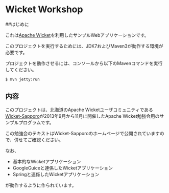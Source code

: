 Wicket Workshop
================

##はじめに

これは[Apache Wicket](http://wicket.apache.org/)を利用したサンプルWebアプリケーションです。

このプロジェクトを実行するためには、JDK7およびMaven3が動作する環境が必要です。

プロジェクトを動作させるには、コンソールから以下のMavenコマンドを実行してください。

	$ mvn jetty:run

## 内容
このプロジェクトは、北海道のApache Wicketユーザコミュニティである[Wicket-Sapporo](http://wicket-sapporo.org/)が2013年9月から11月に開催したApache Wicket勉強会用のサンプルプログラムです。

この勉強会のテキストはWicket-Sapporoのホームページで公開されていますので、併せてご確認ください。

なお、

- 基本的なWicketアプリケーション
- GoogleGuiceと連係したWicketアプリケーション
- Springと連係したWicketアプリケーション

が動作するように作られています。